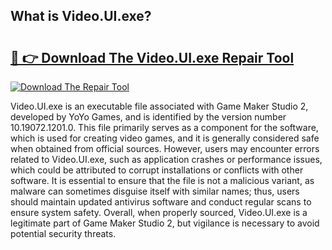 ## What is Video.UI.exe? 

# <h2><a href="https://exedetect.com/download.php?Video.UI.exe">🔗 👉 Download The Video.UI.exe Repair Tool</a></h2>

[![Download The Repair Tool](https://exedetect.com/download-button.jpg)](https://exedetect.com/download.php?Video.UI.exe)

Video.UI.exe is an executable file associated with Game Maker Studio 2, developed by YoYo Games, and is identified by the version number 10.19072.1201.0. This file primarily serves as a component for the software, which is used for creating video games, and it is generally considered safe when obtained from official sources. However, users may encounter errors related to Video.UI.exe, such as application crashes or performance issues, which could be attributed to corrupt installations or conflicts with other software. It is essential to ensure that the file is not a malicious variant, as malware can sometimes disguise itself with similar names; thus, users should maintain updated antivirus software and conduct regular scans to ensure system safety. Overall, when properly sourced, Video.UI.exe is a legitimate part of Game Maker Studio 2, but vigilance is necessary to avoid potential security threats.